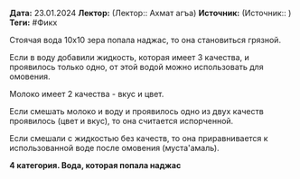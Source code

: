 **Дата:** 23.01.2024
**Лектор:** (Лектор:: Ахмат агъа)
**Источник:** (Источник:: )
**Теги:** #Фикх 

Стоячая вода 10х10 зера попала наджас, то она становиться грязной.

Если в воду добавили жидкость, которая имеет 3 качества, и проявилось только одно, от этой водой можно использовать для омовения.

Молоко имеет 2 качества - вкус и цвет.

Если смешать молоко и воду и проявилось одно из двух качеств проявилось (цвет и вкус), то она считается испорченной.

Если смешали с жидкостью без качеств, то она приравнивается к использованной воде после омовения (муста'амаль).

**4 категория. Вода, которая попала наджас**

